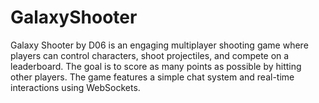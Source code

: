 # GalaxyShooter

Galaxy Shooter by D06 is an engaging multiplayer shooting game where players can control characters, shoot projectiles, and compete on a leaderboard. The goal is to score as many points as possible by hitting other players. The game features a simple chat system and real-time interactions using WebSockets.
